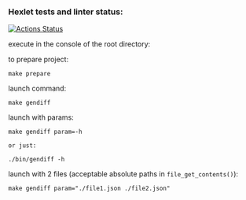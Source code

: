 ### Hexlet tests and linter status:
[![Actions Status](https://github.com/Zickerman/php-project-48/actions/workflows/hexlet-check.yml/badge.svg)](https://github.com/Zickerman/php-project-48/actions)

execute in the console of the root directory:

  to prepare project:
  
    make prepare

  launch command:

    make gendiff 

  launch with params:

    make gendiff param=-h 

    or just:

    ./bin/gendiff -h

launch with 2 files (acceptable absolute paths in ```file_get_contents()```):

    make gendiff param="./file1.json ./file2.json"
